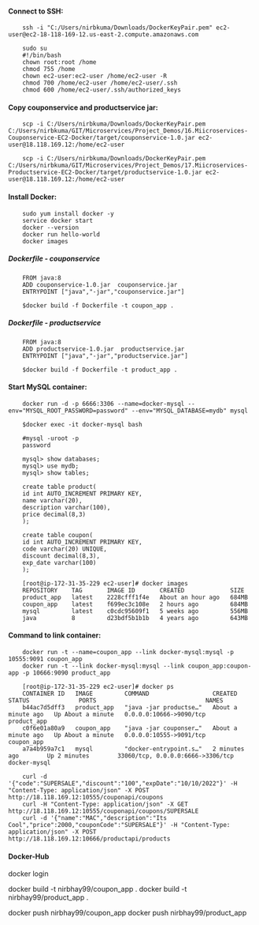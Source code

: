 #### Connect to SSH:
		ssh -i "C:/Users/nirbkuma/Downloads/DockerKeyPair.pem" ec2-user@ec2-18-118-169-12.us-east-2.compute.amazonaws.com

		sudo su
		#!/bin/bash
		chown root:root /home
		chmod 755 /home
		chown ec2-user:ec2-user /home/ec2-user -R
		chmod 700 /home/ec2-user /home/ec2-user/.ssh
		chmod 600 /home/ec2-user/.ssh/authorized_keys

#### Copy couponservice and productservice jar:
		scp -i C:/Users/nirbkuma/Downloads/DockerKeyPair.pem C:/Users/nirbkuma/GIT/Microservices/Project_Demos/16.Miicroservices-Couponservice-EC2-Docker/target/couponservice-1.0.jar ec2-user@18.118.169.12:/home/ec2-user

		scp -i C:/Users/nirbkuma/Downloads/DockerKeyPair.pem C:/Users/nirbkuma/GIT/Microservices/Project_Demos/17.Miicroservices-Productservice-EC2-Docker/target/productservice-1.0.jar ec2-user@18.118.169.12:/home/ec2-user

#### Install Docker:	
		sudo yum install docker -y
		service docker start
		docker --version
		docker run hello-world
		docker images

##### Dockerfile - couponservice
		FROM java:8
		ADD couponservice-1.0.jar  couponservice.jar
		ENTRYPOINT ["java","-jar","couponservice.jar"]

		$docker build -f Dockerfile -t coupon_app .

##### Dockerfile - productservice
		FROM java:8
		ADD productservice-1.0.jar  productservice.jar
		ENTRYPOINT ["java","-jar","productservice.jar"]

		$docker build -f Dockerfile -t product_app .

#### Start MySQL container:
		docker run -d -p 6666:3306 --name=docker-mysql --env="MYSQL_ROOT_PASSWORD=password" --env="MYSQL_DATABASE=mydb" mysql

		$docker exec -it docker-mysql bash

		#mysql -uroot -p
		password

		mysql> show databases;
		mysql> use mydb;
		mysql> show tables;

		create table product(
		id int AUTO_INCREMENT PRIMARY KEY,
		name varchar(20),
		description varchar(100),
		price decimal(8,3) 
		);

		create table coupon(
		id int AUTO_INCREMENT PRIMARY KEY,
		code varchar(20) UNIQUE,
		discount decimal(8,3),
		exp_date varchar(100) 
		);

		[root@ip-172-31-35-229 ec2-user]# docker images
		REPOSITORY    TAG       IMAGE ID       CREATED             SIZE
		product_app   latest    2228cfff1f4e   About an hour ago   684MB
		coupon_app    latest    f699ec3c108e   2 hours ago         684MB
		mysql         latest    c0cdc95609f1   5 weeks ago         556MB
		java          8         d23bdf5b1b1b   4 years ago         643MB

#### Command to link container:
		docker run -t --name=coupon_app --link docker-mysql:mysql -p 10555:9091 coupon_app
		docker run -t --link docker-mysql:mysql --link coupon_app:coupon-app -p 10666:9090 product_app
		
		[root@ip-172-31-35-229 ec2-user]# docker ps
		CONTAINER ID   IMAGE         COMMAND                  CREATED              STATUS              PORTS                               NAMES
		b44ac7d5dff3   product_app   "java -jar productse…"   About a minute ago   Up About a minute   0.0.0.0:10666->9090/tcp             product_app
		c0f6e01a80a9   coupon_app    "java -jar couponser…"   About a minute ago   Up About a minute   0.0.0.0:10555->9091/tcp             coupon_app
		a7a4b959a7c1   mysql         "docker-entrypoint.s…"   2 minutes ago        Up 2 minutes        33060/tcp, 0.0.0.0:6666->3306/tcp   docker-mysql

		curl -d '{"code":"SUPERSALE","discount":"100","expDate":"10/10/2022"}' -H "Content-Type: application/json" -X POST http://18.118.169.12:10555/couponapi/coupons
		curl -H "Content-Type: application/json" -X GET http://18.118.169.12:10555/couponapi/coupons/SUPERSALE
		curl -d '{"name":"MAC","description":"Its Cool","price":2000,"couponCode":"SUPERSALE"}' -H "Content-Type: application/json" -X POST http://18.118.169.12:10666/productapi/products

#### Docker-Hub
docker login

docker build -t nirbhay99/coupon_app .
docker build -t nirbhay99/product_app .

docker push nirbhay99/coupon_app
docker push nirbhay99/product_app
